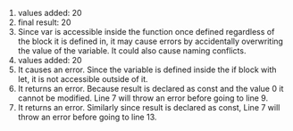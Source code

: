 1. values added: 20
2. final result: 20
3. Since var is accessible inside the function once defined regardless of the block it is defined in, it may cause errors by accidentally overwriting the value of the variable. It could also cause naming conflicts.
4. values added: 20
5. It causes an error. Since the variable is defined inside the if block with let, it is not accessible outside of it.
6. It returns an error. Because result is declared as const and the value 0 it cannot be modified. Line 7 will throw an error before going to line 9.
7. It returns an error. Similarly since result is declared as const, Line 7 will throw an error before going to line 13.
